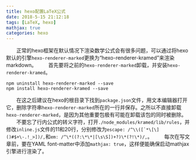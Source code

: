 ```yaml
---
title: hexo配置LaTeX公式
date: 2018-5-15 21:12:18
tags: [LaTeX, hexo]
mathjax: true
categories: hexo
---
```


&emsp;&emsp;正常的hexo框架在默认情况下渲染数学公式会有很多问题，可以通过将hexo默认的引擎```hexo-renderer-marked```更换为“hexo-renderer-kramed”来渲染markdown。
&emsp;&emsp;首先要将之前的```hexo-renderer-marked```卸载，并安装```hexo-renderer-kramed```。
```
npm uninstall hexo-renderer-marked --save
npm install hexo-renderer-kramed --save
```
&emsp;&emsp;在这之后建议在hexo的根目录下找到```package.json```文件，用文本编辑器打开它，删除字符串`hexo-renderer-marked`所在的一行并保存。之所以不直接卸载`hexo-renderer-marked`，是因为其他重要包极有可能在卸载该包的同时被删除。 
&emsp;&emsp;不要忘了行内公式的转义字符，打开```./node_modules/kramed/lib/rules```，并修改```inline.js```文件的11和20行，分别修改为```escape: /^\\([`*\[\]()#$+\-.!_>])/,```和```em: /^\*((?:\*\*|[\s\S])+?)\*(?!\*)/,```。
&emsp;&emsp;每次在写文章前，要在YAML font-matter中添加```mathjax: true```，这样便能确保启动mathjax引擎进行渲染了。


